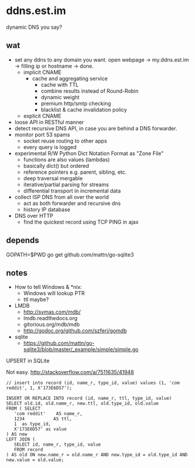 ddns.est.im
===========

dynamic DNS you say?


wat
---

  - set any ddns to any domain you want. open webpage -> my.ddns.est.im -> filling ip or hostname -> done.
    - implicit CNAME
      - cache and aggregating service
        - cache with TTL
        - combine results instead of Round-Robin
        - dynamic weight
        - premium http/smtp checking
        - blacklist & cache invalidation policy
    - explicit CNAME
  - loose API in RESTful manner
  - detect recursive DNS API, in case you are behind a DNS forwarder.
  - monitor port 53 spams
    - socket reuse routing to other apps
    - every query is logged
  - experimental R/W Python Dict Notation Format as "Zone File"
    - functions are also values (lambdas)
    - basically dict() but ordered
    - reference pointers e.g. parent, sibling, etc.
    - deep traversal mergable
    - iterative/partial parsing for streams
    - differential transport in incremental data
  - collect ISP DNS from all over the world
    - act as both forwarder and recursive dns
    - history IP database
  - DNS over HTTP
    - find the quickest record using TCP PING in ajax


depends
-------

  GOPATH=$PWD go get github.com/mattn/go-sqlite3

notes
----

 - How to tell Windows & *nix:
   - Windows will lookup PTR
   - ttl maybe?
 - LMDB
   - http://symas.com/mdb/
   - lmdb.readthedocs.org 
   - gitorious.org/mdb/mdb
   - http://godoc.org/github.com/szferi/gomdb
 - sqlite
   - https://github.com/mattn/go-sqlite3/blob/master/_example/simple/simple.go



UPSERT in SQLite

Not easy. http://stackoverflow.com/a/7511635/41948

    // insert into record (id, name_r, type_id, value) values (1, 'com reddit', 1, X'173E6D57');

    INSERT OR REPLACE INTO record (id, name_r, ttl, type_id, value)
    SELECT old.id, old.name_r, new.ttl, old.type_id, old.value
    FROM ( SELECT
       'com reddit'    AS name_r, 
       1234           AS ttl,
       1  as type_id,
       X'173E6D57' as value
    ) AS new
    LEFT JOIN (
       SELECT id, name_r, type_id, value
       FROM record
    ) AS old ON new.name_r = old.name_r AND new.type_id = old.type_id AND new.value = old.value;

